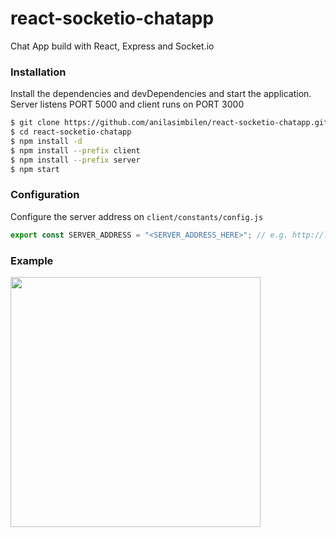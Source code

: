 # react-socketio-chatapp
Chat App build with React, Express and Socket.io


### Installation

Install the dependencies and devDependencies and start the application. Server listens PORT 5000 and client runs on PORT 3000

```sh
$ git clone https://github.com/anilasimbilen/react-socketio-chatapp.git
$ cd react-socketio-chatapp
$ npm install -d
$ npm install --prefix client
$ npm install --prefix server
$ npm start
```
### Configuration
Configure the server address on `client/constants/config.js`
```js
export const SERVER_ADDRESS = "<SERVER_ADDRESS_HERE>"; // e.g. http://localhost:5000
```

### Example
<img src="https://github.com/anilasimbilen/react-socketio-chatapp/blob/master/server/public/chat%20app%20runner.gif" width="400" />
